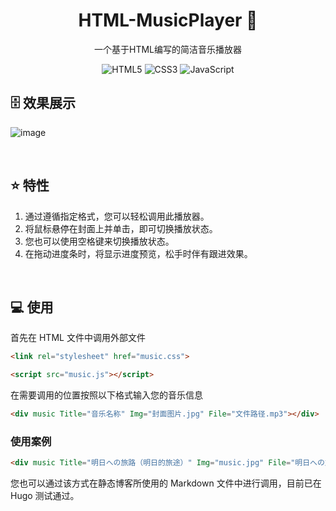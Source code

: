 <div align="center">

# HTML-MusicPlayer 🎵
一个基于HTML编写的简洁音乐播放器

![HTML5](https://img.shields.io/badge/html5-%23E34F26.svg?style=for-the-badge&logo=html5&logoColor=white) ![CSS3](https://img.shields.io/badge/css3-%231572B6.svg?style=for-the-badge&logo=css3&logoColor=white) ![JavaScript](https://img.shields.io/badge/javascript-%23323330.svg?style=for-the-badge&logo=javascript&logoColor=%23F7DF1E)

</div>

## 🗄 效果展示

![image](https://github.com/AHCorn/HTML-MusicPlayer/assets/42889600/c4201d5b-53fb-4215-8b85-f9ebc98deada)

<br>

## ⭐ 特性
1. 通过遵循指定格式，您可以轻松调用此播放器。
2. 将鼠标悬停在封面上并单击，即可切换播放状态。
3. 您也可以使用空格键来切换播放状态。
4. 在拖动进度条时，将显示进度预览，松手时伴有跟进效果。
<br>

## 💻 使用
首先在 HTML 文件中调用外部文件
```html
<link rel="stylesheet" href="music.css">
```

```html
<script src="music.js"></script>
```

在需要调用的位置按照以下格式输入您的音乐信息

```html
<div music Title="音乐名称" Img="封面图片.jpg" File="文件路径.mp3"></div>
```

### 使用案例
```html
<div music Title="明日への旅路（明日的旅途）" Img="music.jpg" File="明日への旅路.mp3"></div>
```

您也可以通过该方式在静态博客所使用的 Markdown 文件中进行调用，目前已在 Hugo 测试通过。

